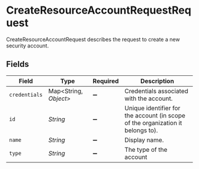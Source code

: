 # CreateResourceAccountRequestRequest

CreateResourceAccountRequest describes the request to create a new security account.


## Fields

| Field                                                                           | Type                                                                            | Required                                                                        | Description                                                                     |
| ------------------------------------------------------------------------------- | ------------------------------------------------------------------------------- | ------------------------------------------------------------------------------- | ------------------------------------------------------------------------------- |
| `credentials`                                                                   | Map<String, *Object*>                                                           | :heavy_minus_sign:                                                              | Credentials associated with the account.                                        |
| `id`                                                                            | *String*                                                                        | :heavy_minus_sign:                                                              | Unique identifier for the account (in scope of the organization it belongs to). |
| `name`                                                                          | *String*                                                                        | :heavy_minus_sign:                                                              | Display name.                                                                   |
| `type`                                                                          | *String*                                                                        | :heavy_minus_sign:                                                              | The type of the account                                                         |